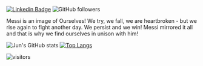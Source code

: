 [![Linkedin Badge](https://img.shields.io/badge/-zhujun-blue?style=flat-square&logo=Linkedin&logoColor=white&link=https://www.linkedin.com/in/jun-zhu-0bb51782/)](https://www.linkedin.com/in/jun-zhu-0bb51782/)
![GitHub followers](https://img.shields.io/github/followers/zhujun98?label=Follow&style=social)

Messi is an image of Ourselves! We try, we fall, we are heartbroken - but we rise again to fight another day. We persist and we win! Messi mirrored it all and that is why we find ourselves in unison with him!

![Jun's GitHub stats](https://github-readme-stats-deploy.vercel.app/api?username=zhujun98&show_icons=true&line_height=20&card_width=400)
[![Top Langs](https://github-readme-stats-deploy.vercel.app/api/top-langs/?username=zhujun98&langs_count=10&card_width=250&count_private=true&layout=compact&hide=Jupyter%20Notebook,HTML,GLSL,Tex,shell,vim%20script,starlark)](https://github.com/zhujun98/github-readme-stats-deploy)

<!-- Optional Visitors badge: -->
![visitors](https://visitor-badge.laobi.icu/badge?page_id=zhujun98.zhujun98)

<br />

